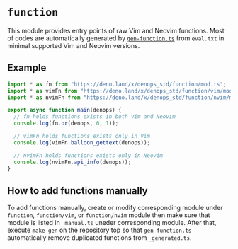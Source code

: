 # `function`

This module provides entry points of raw Vim and Neovim functions. Most of codes
are automatically generated by
[`gen-function.ts`](../../scripts/gen-function/gen-function.ts) from `eval.txt`
in minimal supported Vim and Neovim versions.

## Example

```typescript
import * as fn from "https://deno.land/x/denops_std/function/mod.ts";
import * as vimFn from "https://deno.land/x/denops_std/function/vim/mod.ts";
import * as nvimFn from "https://deno.land/x/denops_std/function/nvim/mod.ts";

export async function main(denops) {
  // fn holds functions exists in both Vim and Neovim
  console.log(fn.or(denops, 0, 1));

  // vimFn holds functions exists only in Vim
  console.log(vimFn.balloon_gettext(denops));

  // nvimFn holds functions exists only in Neovim
  console.log(nvimFn.api_info(denops));
}
```

## How to add functions manually

To add functions manually, create or modify corresponding module under
`function`, `function/vim`, or `function/nvim` module then make sure that module
is listed in `_manual.ts` uneder corresponding module. After that, execute
`make gen` on the repository top so that `gen-function.ts` automatically remove
duplicated functions from `_generated.ts`.
